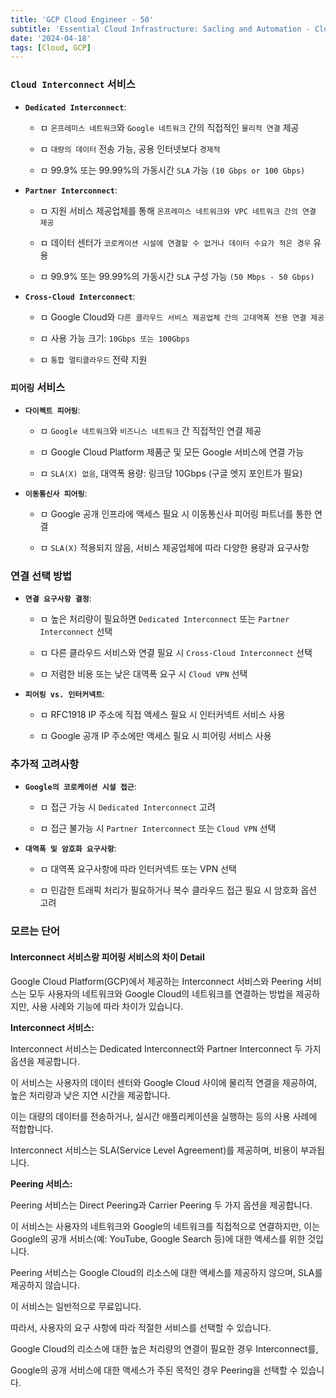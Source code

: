 ```yaml
---
title: 'GCP Cloud Engineer - 50'
subtitle: 'Essential Cloud Infrastructure: Sacling and Automation - Cloud Interconnect and Peering'
date: '2024-04-18'
tags: [Cloud, GCP]
---
```



### `Cloud Interconnect` 서비스

- **`Dedicated Interconnect`**:
  
  - ㅁ `온프레미스 네트워크`와 `Google 네트워크` 간의 직접적인 `물리적 연결` 제공
  
  - ㅁ `대량의 데이터` 전송 가능, 공용 인터넷보다 `경제적`
  
  - ㅁ 99.9% 또는 99.99%의 가동시간 `SLA` 가능 `(10 Gbps or 100 Gbps)`

- **`Partner Interconnect`**:
  
  - ㅁ 지원 서비스 제공업체를 통해 `온프레미스 네트워크와 VPC 네트워크 간의 연결 제공`
  
  - ㅁ 데이터 센터가 `코로케이션 시설에 연결할 수 없거나 데이터 수요가 적은 경우` 유용
  
  - ㅁ 99.9% 또는 99.99%의 가동시간 `SLA` 구성 가능 `(50 Mbps - 50 Gbps)`

- **`Cross-Cloud Interconnect`**:
  
  - ㅁ Google Cloud와 `다른 클라우드 서비스 제공업체 간의 고대역폭 전용 연결 제공`
  
  - ㅁ 사용 가능 크기: `10Gbps 또는 100Gbps`
  
  - ㅁ `통합 멀티클라우드` 전략 지원


### `피어링` 서비스

- **`다이렉트 피어링`**:
  
  - ㅁ `Google 네트워크`와 `비즈니스 네트워크` 간 직접적인 연결 제공
  
  - ㅁ Google Cloud Platform 제품군 및 모든 Google 서비스에 연결 가능
  
  - ㅁ `SLA(X) 없음`, 대역폭 용량: 링크당 10Gbps (구글 엣지 포인트가 필요)

- **`이동통신사 피어링`**:
  
  - ㅁ Google 공개 인프라에 액세스 필요 시 이동통신사 피어링 파트너를 통한 연결
  
  - ㅁ `SLA(X)` 적용되지 않음, 서비스 제공업체에 따라 다양한 용량과 요구사항


### 연결 선택 방법

- **`연결 요구사항 결정`**:
  
  - ㅁ 높은 처리량이 필요하면 `Dedicated Interconnect` 또는 `Partner Interconnect` 선택
  
  - ㅁ 다른 클라우드 서비스와 연결 필요 시 `Cross-Cloud Interconnect` 선택
  
  - ㅁ 저렴한 비용 또는 낮은 대역폭 요구 시 `Cloud VPN` 선택

- **`피어링 vs. 인터커넥트`**:
  
  - ㅁ RFC1918 IP 주소에 직접 액세스 필요 시 인터커넥트 서비스 사용
  
  - ㅁ Google 공개 IP 주소에만 액세스 필요 시 피어링 서비스 사용


### 추가적 고려사항

- **`Google의 코로케이션 시설 접근`**:
  
  - ㅁ 접근 가능 시 `Dedicated Interconnect` 고려
  
  - ㅁ 접근 불가능 시 `Partner Interconnect` 또는 `Cloud VPN` 선택

- **`대역폭 및 암호화 요구사항`**:
  
  - ㅁ 대역폭 요구사항에 따라 인터커넥트 또는 VPN 선택
  
  - ㅁ 민감한 트래픽 처리가 필요하거나 복수 클라우드 접근 필요 시 암호화 옵션 고려


### 모르는 단어 

#### Interconnect 서비스랑 피어링 서비스의 차이 Detail

Google Cloud Platform(GCP)에서 제공하는 Interconnect 서비스와 Peering 서비스는 모두 사용자의 네트워크와 Google Cloud의 네트워크를 연결하는 방법을 제공하지만, 사용 사례와 기능에 따라 차이가 있습니다.

**Interconnect 서비스:**

Interconnect 서비스는 Dedicated Interconnect와 Partner Interconnect 두 가지 옵션을 제공합니다. 

이 서비스는 사용자의 데이터 센터와 Google Cloud 사이에 물리적 연결을 제공하여, 높은 처리량과 낮은 지연 시간을 제공합니다. 

이는 대량의 데이터를 전송하거나, 실시간 애플리케이션을 실행하는 등의 사용 사례에 적합합니다. 

Interconnect 서비스는 SLA(Service Level Agreement)를 제공하며, 비용이 부과됩니다.

**Peering 서비스:** 

Peering 서비스는 Direct Peering과 Carrier Peering 두 가지 옵션을 제공합니다. 

이 서비스는 사용자의 네트워크와 Google의 네트워크를 직접적으로 연결하지만, 이는 Google의 공개 서비스(예: YouTube, Google Search 등)에 대한 액세스를 위한 것입니다. 

Peering 서비스는 Google Cloud의 리소스에 대한 액세스를 제공하지 않으며, SLA를 제공하지 않습니다. 

이 서비스는 일반적으로 무료입니다.

따라서, 사용자의 요구 사항에 따라 적절한 서비스를 선택할 수 있습니다. 

Google Cloud의 리소스에 대한 높은 처리량의 연결이 필요한 경우 Interconnect를, 

Google의 공개 서비스에 대한 액세스가 주된 목적인 경우 Peering을 선택할 수 있습니다.